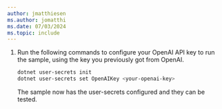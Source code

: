 ```yaml
---
author: jmatthiesen
ms.author: jomatthi
ms.date: 07/03/2024
ms.topic: include
---
```


1. Run the following commands to configure your OpenAI API key to run the sample, using the key you previously got from OpenAI.

    ```bash
    dotnet user-secrets init
    dotnet user-secrets set OpenAIKey <your-openai-key>
    ```

    The sample now has the user-secrets configured and they can be tested.
